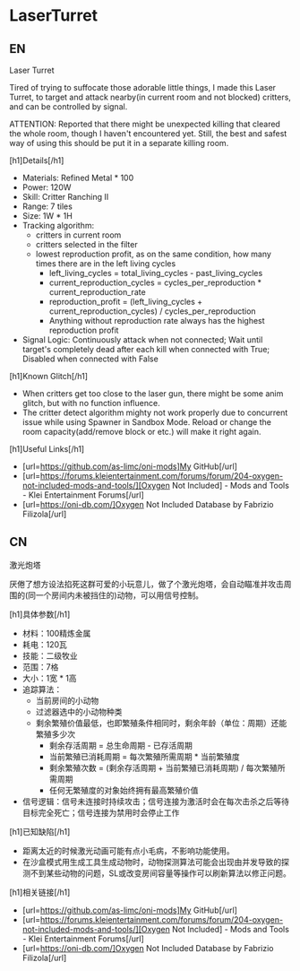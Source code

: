 # LaserTurret

## EN

Laser Turret

Tired of trying to suffocate those adorable little things, I made this Laser Turret, to target and attack nearby(in
current room and not blocked) critters, and can be controlled by signal.

ATTENTION: Reported that there might be unexpected killing that cleared the whole room, though I haven't encountered
yet. Still, the best and safest way of using this should be put it in a separate killing room.

[h1]Details[/h1]

* Materials: Refined Metal * 100
* Power: 120W
* Skill: Critter Ranching II
* Range: 7 tiles
* Size: 1W * 1H
* Tracking algorithm: 
    * critters in current room
    * critters selected in the filter
    * lowest reproduction profit, as on the same condition, how many times there are in the left living cycles
        * left_living_cycles = total_living_cycles - past_living_cycles
        * current_reproduction_cycles = cycles_per_reproduction * current_reproduction_rate
        * reproduction_profit = (left_living_cycles + current_reproduction_cycles) / cycles_per_reproduction
        * Anything without reproduction rate always has the highest reproduction profit
* Signal Logic: Continuously attack when not connected; Wait until target's completely dead after each kill when
  connected with True; Disabled when connected with False

[h1]Known Glitch[/h1]

* When critters get too close to the laser gun, there might be some anim glitch, but with no function influence.
* The critter detect algorithm mighty not work properly due to concurrent issue while using Spawner in Sandbox Mode.
  Reload or change the room capacity(add/remove block or etc.) will make it right again.

[h1]Useful Links[/h1]

* [url=https://github.com/as-limc/oni-mods]My GitHub[/url]
* [url=https://forums.kleientertainment.com/forums/forum/204-oxygen-not-included-mods-and-tools/][Oxygen Not Included] -
  Mods and Tools - Klei Entertainment Forums[/url]
* [url=https://oni-db.com/]Oxygen Not Included Database by Fabrizio Filizola[/url]

## CN

激光炮塔

厌倦了想方设法掐死这群可爱的小玩意儿，做了个激光炮塔，会自动瞄准并攻击周围的(同一个房间内未被挡住的)动物，可以用信号控制。

[h1]具体参数[/h1]

* 材料：100精炼金属
* 耗电：120瓦
* 技能：二级牧业
* 范围：7格
* 大小：1宽 * 1高
* 追踪算法：
    * 当前房间的小动物
    * 过滤器选中的小动物种类
    * 剩余繁殖价值最低，也即繁殖条件相同时，剩余年龄（单位：周期）还能繁殖多少次
        * 剩余存活周期 = 总生命周期 - 已存活周期
        * 当前繁殖已消耗周期 = 每次繁殖所需周期 * 当前繁殖度
        * 剩余繁殖次数 = (剩余存活周期 + 当前繁殖已消耗周期) / 每次繁殖所需周期
        * 任何无繁殖度的对象始终拥有最高繁殖价值
* 信号逻辑：信号未连接时持续攻击；信号连接为激活时会在每次击杀之后等待目标完全死亡；信号连接为禁用时会停止工作

[h1]已知缺陷[/h1]

* 距离太近的时候激光动画可能有点小毛病，不影响功能使用。
* 在沙盒模式用生成工具生成动物时，动物探测算法可能会出现由并发导致的探测不到某些动物的问题，SL或改变房间容量等操作可以刷新算法以修正问题。

[h1]相关链接[/h1]

* [url=https://github.com/as-limc/oni-mods]My GitHub[/url]
* [url=https://forums.kleientertainment.com/forums/forum/204-oxygen-not-included-mods-and-tools/][Oxygen Not Included] -
  Mods and Tools - Klei Entertainment Forums[/url]
* [url=https://oni-db.com/]Oxygen Not Included Database by Fabrizio Filizola[/url]